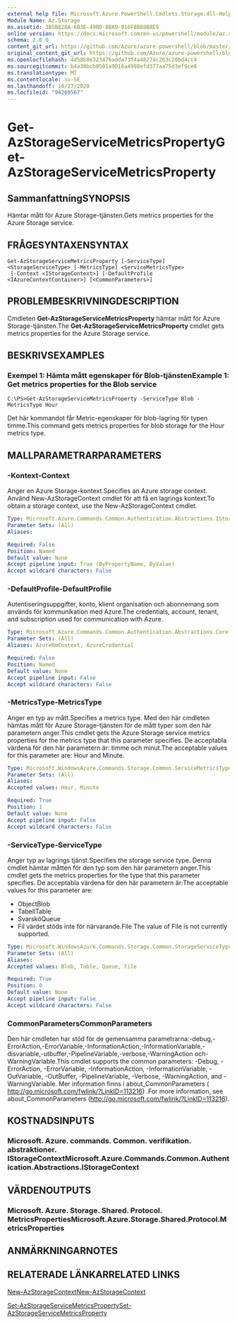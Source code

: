 ```yaml
---
external help file: Microsoft.Azure.PowerShell.Cmdlets.Storage.dll-Help.xml
Module Name: Az.Storage
ms.assetid: 3B5B828A-6B3E-49BD-8BA9-916F8B69B8E9
online version: https://docs.microsoft.com/en-us/powershell/module/az.storage/get-azstorageservicemetricsproperty
schema: 2.0.0
content_git_url: https://github.com/Azure/azure-powershell/blob/master/src/Storage/Storage.Management/help/Get-AzStorageServiceMetricsProperty.md
original_content_git_url: https://github.com/Azure/azure-powershell/blob/master/src/Storage/Storage.Management/help/Get-AzStorageServiceMetricsProperty.md
ms.openlocfilehash: 4d58b8e323476adda73f4a4827dc263c20bd4cc4
ms.sourcegitcommit: b4a38bcb0501a9016a4998efd377aa75d3ef9ce8
ms.translationtype: MT
ms.contentlocale: sv-SE
ms.lasthandoff: 10/27/2020
ms.locfileid: "94269567"
---
```

# <span data-ttu-id="823ec-101">Get-AzStorageServiceMetricsProperty</span><span class="sxs-lookup"><span data-stu-id="823ec-101">Get-AzStorageServiceMetricsProperty</span></span>

## <span data-ttu-id="823ec-102">Sammanfattning</span><span class="sxs-lookup"><span data-stu-id="823ec-102">SYNOPSIS</span></span>
<span data-ttu-id="823ec-103">Hämtar mått för Azure Storage-tjänsten.</span><span class="sxs-lookup"><span data-stu-id="823ec-103">Gets metrics properties for the Azure Storage service.</span></span>

## <span data-ttu-id="823ec-104">FRÅGESYNTAXEN</span><span class="sxs-lookup"><span data-stu-id="823ec-104">SYNTAX</span></span>

```
Get-AzStorageServiceMetricsProperty [-ServiceType] <StorageServiceType> [-MetricsType] <ServiceMetricsType>
 [-Context <IStorageContext>] [-DefaultProfile <IAzureContextContainer>] [<CommonParameters>]
```

## <span data-ttu-id="823ec-105">PROBLEMBESKRIVNING</span><span class="sxs-lookup"><span data-stu-id="823ec-105">DESCRIPTION</span></span>
<span data-ttu-id="823ec-106">Cmdleten **Get-AzStorageServiceMetricsProperty** hämtar mått för Azure Storage-tjänsten.</span><span class="sxs-lookup"><span data-stu-id="823ec-106">The **Get-AzStorageServiceMetricsProperty** cmdlet gets metrics properties for the Azure Storage service.</span></span>

## <span data-ttu-id="823ec-107">BESKRIVS</span><span class="sxs-lookup"><span data-stu-id="823ec-107">EXAMPLES</span></span>

### <span data-ttu-id="823ec-108">Exempel 1: Hämta mått egenskaper för Blob-tjänsten</span><span class="sxs-lookup"><span data-stu-id="823ec-108">Example 1: Get metrics properties for the Blob service</span></span>
```
C:\PS>Get-AzStorageServiceMetricsProperty -ServiceType Blob -MetricsType Hour
```

<span data-ttu-id="823ec-109">Det här kommandot får Metric-egenskaper för blob-lagring för typen timme.</span><span class="sxs-lookup"><span data-stu-id="823ec-109">This command gets metrics properties for blob storage for the Hour metrics type.</span></span>

## <span data-ttu-id="823ec-110">MALLPARAMETRAR</span><span class="sxs-lookup"><span data-stu-id="823ec-110">PARAMETERS</span></span>

### <span data-ttu-id="823ec-111">-Kontext</span><span class="sxs-lookup"><span data-stu-id="823ec-111">-Context</span></span>
<span data-ttu-id="823ec-112">Anger en Azure Storage-kontext.</span><span class="sxs-lookup"><span data-stu-id="823ec-112">Specifies an Azure storage context.</span></span>
<span data-ttu-id="823ec-113">Använd New-AzStorageContext cmdlet för att få en lagrings kontext.</span><span class="sxs-lookup"><span data-stu-id="823ec-113">To obtain a storage context, use the New-AzStorageContext cmdlet.</span></span>

```yaml
Type: Microsoft.Azure.Commands.Common.Authentication.Abstractions.IStorageContext
Parameter Sets: (All)
Aliases:

Required: False
Position: Named
Default value: None
Accept pipeline input: True (ByPropertyName, ByValue)
Accept wildcard characters: False
```

### <span data-ttu-id="823ec-114">-DefaultProfile</span><span class="sxs-lookup"><span data-stu-id="823ec-114">-DefaultProfile</span></span>
<span data-ttu-id="823ec-115">Autentiseringsuppgifter, konto, klient organisation och abonnemang som används för kommunikation med Azure.</span><span class="sxs-lookup"><span data-stu-id="823ec-115">The credentials, account, tenant, and subscription used for communication with Azure.</span></span>

```yaml
Type: Microsoft.Azure.Commands.Common.Authentication.Abstractions.Core.IAzureContextContainer
Parameter Sets: (All)
Aliases: AzureRmContext, AzureCredential

Required: False
Position: Named
Default value: None
Accept pipeline input: False
Accept wildcard characters: False
```

### <span data-ttu-id="823ec-116">-MetricsType</span><span class="sxs-lookup"><span data-stu-id="823ec-116">-MetricsType</span></span>
<span data-ttu-id="823ec-117">Anger en typ av mått.</span><span class="sxs-lookup"><span data-stu-id="823ec-117">Specifies a metrics type.</span></span>
<span data-ttu-id="823ec-118">Med den här cmdleten hämtas mått för Azure Storage-tjänsten för de mått typer som den här parametern anger.</span><span class="sxs-lookup"><span data-stu-id="823ec-118">This cmdlet gets the Azure Storage service metrics properties for the metrics type that this parameter specifies.</span></span>
<span data-ttu-id="823ec-119">De acceptabla värdena för den här parametern är: timme och minut.</span><span class="sxs-lookup"><span data-stu-id="823ec-119">The acceptable values for this parameter are: Hour and Minute.</span></span>

```yaml
Type: Microsoft.WindowsAzure.Commands.Storage.Common.ServiceMetricsType
Parameter Sets: (All)
Aliases:
Accepted values: Hour, Minute

Required: True
Position: 1
Default value: None
Accept pipeline input: False
Accept wildcard characters: False
```

### <span data-ttu-id="823ec-120">-ServiceType</span><span class="sxs-lookup"><span data-stu-id="823ec-120">-ServiceType</span></span>
<span data-ttu-id="823ec-121">Anger typ av lagrings tjänst.</span><span class="sxs-lookup"><span data-stu-id="823ec-121">Specifies the storage service type.</span></span>
<span data-ttu-id="823ec-122">Denna cmdlet hämtar måtten för den typ som den här parametern anger.</span><span class="sxs-lookup"><span data-stu-id="823ec-122">This cmdlet gets the metrics properties for the type that this parameter specifies.</span></span>
<span data-ttu-id="823ec-123">De acceptabla värdena för den här parametern är:</span><span class="sxs-lookup"><span data-stu-id="823ec-123">The acceptable values for this parameter are:</span></span>
- <span data-ttu-id="823ec-124">Object</span><span class="sxs-lookup"><span data-stu-id="823ec-124">Blob</span></span> 
- <span data-ttu-id="823ec-125">Tabell</span><span class="sxs-lookup"><span data-stu-id="823ec-125">Table</span></span>
- <span data-ttu-id="823ec-126">Svarskö</span><span class="sxs-lookup"><span data-stu-id="823ec-126">Queue</span></span>
- <span data-ttu-id="823ec-127">Fil värdet stöds inte för närvarande.</span><span class="sxs-lookup"><span data-stu-id="823ec-127">File The value of File is not currently supported.</span></span>

```yaml
Type: Microsoft.WindowsAzure.Commands.Storage.Common.StorageServiceType
Parameter Sets: (All)
Aliases:
Accepted values: Blob, Table, Queue, File

Required: True
Position: 0
Default value: None
Accept pipeline input: False
Accept wildcard characters: False
```

### <span data-ttu-id="823ec-128">CommonParameters</span><span class="sxs-lookup"><span data-stu-id="823ec-128">CommonParameters</span></span>
<span data-ttu-id="823ec-129">Den här cmdleten har stöd för de gemensamma parametrarna:-debug,-ErrorAction,-ErrorVariable,-InformationAction,-InformationVariable,-disvariable,-utbuffer,-PipelineVariable,-verbose,-WarningAction och-WarningVariable.</span><span class="sxs-lookup"><span data-stu-id="823ec-129">This cmdlet supports the common parameters: -Debug, -ErrorAction, -ErrorVariable, -InformationAction, -InformationVariable, -OutVariable, -OutBuffer, -PipelineVariable, -Verbose, -WarningAction, and -WarningVariable.</span></span> <span data-ttu-id="823ec-130">Mer information finns i about_CommonParameters ( http://go.microsoft.com/fwlink/?LinkID=113216) .</span><span class="sxs-lookup"><span data-stu-id="823ec-130">For more information, see about_CommonParameters (http://go.microsoft.com/fwlink/?LinkID=113216).</span></span>

## <span data-ttu-id="823ec-131">KOSTNADS</span><span class="sxs-lookup"><span data-stu-id="823ec-131">INPUTS</span></span>

### <span data-ttu-id="823ec-132">Microsoft. Azure. commands. Common. verifikation. abstraktioner. IStorageContext</span><span class="sxs-lookup"><span data-stu-id="823ec-132">Microsoft.Azure.Commands.Common.Authentication.Abstractions.IStorageContext</span></span>

## <span data-ttu-id="823ec-133">VÄRDEN</span><span class="sxs-lookup"><span data-stu-id="823ec-133">OUTPUTS</span></span>

### <span data-ttu-id="823ec-134">Microsoft. Azure. Storage. Shared. Protocol. MetricsProperties</span><span class="sxs-lookup"><span data-stu-id="823ec-134">Microsoft.Azure.Storage.Shared.Protocol.MetricsProperties</span></span>

## <span data-ttu-id="823ec-135">ANMÄRKNINGAR</span><span class="sxs-lookup"><span data-stu-id="823ec-135">NOTES</span></span>

## <span data-ttu-id="823ec-136">RELATERADE LÄNKAR</span><span class="sxs-lookup"><span data-stu-id="823ec-136">RELATED LINKS</span></span>

[<span data-ttu-id="823ec-137">New-AzStorageContext</span><span class="sxs-lookup"><span data-stu-id="823ec-137">New-AzStorageContext</span></span>](./New-AzStorageContext.md)

[<span data-ttu-id="823ec-138">Set-AzStorageServiceMetricsProperty</span><span class="sxs-lookup"><span data-stu-id="823ec-138">Set-AzStorageServiceMetricsProperty</span></span>](./Set-AzStorageServiceMetricsProperty.md)


